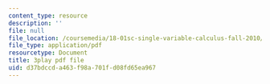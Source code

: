 ```yaml
---
content_type: resource
description: ''
file: null
file_location: /coursemedia/18-01sc-single-variable-calculus-fall-2010/d37bdccda463f98a701fd08fd65ea967_-MI0b4h3rS0.pdf
file_type: application/pdf
resourcetype: Document
title: 3play pdf file
uid: d37bdccd-a463-f98a-701f-d08fd65ea967
---
```

